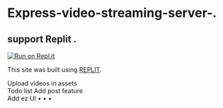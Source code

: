 # Express-video-streaming-server-.
## support Replit .

[![Run on Repl.it](https://replit.com/badge/github/Naiml007/Express-video-streaming-server-)](https://replit.com/new/github/Naiml007/Express-video-streaming-server-)

This site was built using [REPLIT](https://replit.com/@Naiml007/Express-video-streaming-server/).


Upload videos in assets  
Todo list
Add post feature  
Add ez UI 
• 
• 
•
